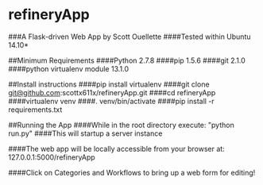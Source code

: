 # refineryApp
###A Flask-driven Web App by Scott Ouellette
####Tested within Ubuntu 14.10*

##Minimum Requirements
####Python 2.7.8
####pip 1.5.6
####git 2.1.0
####python virtualenv module 13.1.0

##Install instructions
####pip install virtualenv
####git clone git@github.com:scottx611x/refineryApp.git
####cd refineryApp
####virtualenv venv
####. venv/bin/activate
####pip install -r requirements.txt

##Running the App
####While in the root directory execute: "python run.py"
####This will startup a server instance

####The web app will be locally accessible from your browser at: 127.0.0.1:5000/refineryApp

####Click on Categories and Workflows to bring up a web form for editing!

  

